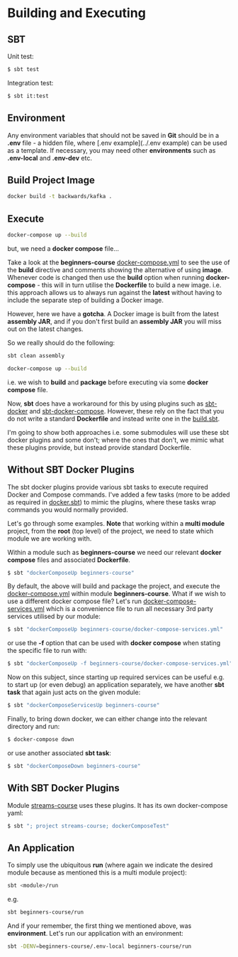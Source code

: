 # Building and Executing

## SBT

Unit test:

```bash
$ sbt test
```

Integration test:

```bash
$ sbt it:test
```

## Environment

Any environment variables that should not be saved in **Git** should be in a **.env** file - a hidden file, where [.env example](../.env example) can be used as a template.
If necessary, you may need other **environments** such as **.env-local** and **.env-dev** etc.

## Build Project Image

```bash
docker build -t backwards/kafka .
```

## Execute

```bash
docker-compose up --build
```

but, we need a **docker compose** file...

Take a look at the **beginners-course** [docker-compose.yml](beginner-course/docker-compose.yml) to see the use of the **build** directive and comments showing the alternative of using **image**.
Whenever code is changed then use the **build** option when running **docker-compose** - this will in turn utilise the **Dockerfile** to build a new image.
i.e. this approach allows us to always run against the **latest** without having to include the separate step of building a Docker image.

However, here we have a **gotcha**.
A Docker image is built from the latest **assembly JAR**, and if you don't first build an **assembly JAR** you will miss out on the latest changes.

So we really should do the following:

```bash
sbt clean assembly

docker-compose up --build
```

i.e. we wish to **build** and **package** before executing via some **docker compose** file.

Now, **sbt** does have a workaround for this by using plugins such as [sbt-docker](https://github.com/marcuslonnberg/sbt-docker) and [sbt-docker-compose](https://github.com/Tapad/sbt-docker-compose).
However, these rely on the fact that you do not write a standard **Dockerfile** and instead write one in the [build.sbt](../build.sbt).

I'm going to show both approaches i.e. some submodules will use these sbt docker plugins and some don't; where the ones that don't, we mimic what these plugins provide, but instead provide standard Dockerfile.

## Without SBT Docker Plugins

The sbt docker plugins provide various sbt tasks to execute required Docker and Compose commands.
I've added a few tasks (more to be added as required in [docker.sbt](../docker.sbt)) to mimic the plugins, where these tasks wrap commands you would normally provided.

Let's go through some examples.
**Note** that working within a **multi module** project, from the **root** (top level) of the project, we need to state which module we are working with.

Within a module such as **beginners-course** we need our relevant **docker compose** files and associated **Dockerfile**.

```bash
$ sbt "dockerComposeUp beginners-course"
```

By default, the above will build and package the project, and execute the [docker-compose.yml](beginner-course/docker-compose.yml) within module **beginners-course**.
What if we wish to use a different docker compose file? Let's run [docker-compose-services.yml](beginner-course/docker-compose-services.yml) which is a convenience file to run all necessary 3rd party services utilised by our module:

```bash
$ sbt "dockerComposeUp beginners-course/docker-compose-services.yml"
```

or use the **-f** option that can be used with **docker compose** when stating the specific file to run with:

```bash
$ sbt "dockerComposeUp -f beginners-course/docker-compose-services.yml"
```

Now on this subject, since starting up required services can be useful e.g. to start up (or even debug) an application separately, we have another **sbt task** that again just acts on the given module:

```bash
$ sbt "dockerComposeServicesUp beginners-course"
```

Finally, to bring down docker, we can either change into the relevant directory and run:

```bash
$ docker-compose down
```

or use another associated **sbt task**:

```bash
$ sbt "dockerComposeDown beginners-course"
```

## With SBT Docker Plugins

Module [streams-course](../course/streams-course) uses these plugins. It has its own docker-compose yaml:

```bash
$ sbt "; project streams-course; dockerComposeTest"
```

## An Application

To simply use the ubiquitous **run** (where again we indicate the desired module because as mentioned this is a multi module project):

```bash
sbt <module>/run
```

e.g.

```bash
sbt beginners-course/run
```

And if your remember, the first thing we mentioned above, was **environment**. Let's run our application with an environment:

```bash
sbt -DENV=beginners-course/.env-local beginners-course/run
```